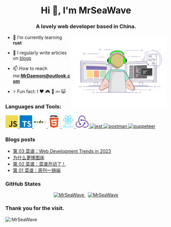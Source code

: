 <!--
**MrSeaWave/MrSeaWave** is a ✨ _special_ ✨ repository because its `README.md` (this file) appears on your GitHub profile.

Here are some ideas to get you started:

- 🔭 I’m currently working on ...
- 🌱 I’m currently learning ...
- 👯 I’m looking to collaborate on ...
- 🤔 I’m looking for help with ...
- 💬 Ask me about ...
- 📫 How to reach me: ...
- 😄 Pronouns: ...
- ⚡ Fun fact: ...
-->
<h1 align="center">Hi 👋, I'm MrSeaWave</h1>
<h3 align="center">A lovely web developer based in China.</h3>

<img align="right" alt="GIF" src="work.gif" width="300"/>

- 🌱 I’m currently learning **rust**

- 📝 I regularly write articles on [blogs](https://mrseawave.github.io/blogs/)

- 📫 How to reach me:**MrDaemon@outlook.com**

- ⚡ Fun fact: I :heart: :video_game: :movie_camera: :zzz: :smiley_cat:

<!-- 📊 This week I spent my time on -->

<h3 align="left">Languages and Tools:</h3>
    <p align="left">
      <a
        href="https://developer.mozilla.org/en-US/docs/Web/JavaScript"
        target="_blank"
        rel="noreferrer"
      >
        <img
          src="https://raw.githubusercontent.com/devicons/devicon/master/icons/javascript/javascript-original.svg"
          alt="javascript"
          width="40"
          height="40"
        />
      </a>
      <a
        href="https://www.typescriptlang.org/"
        target="_blank"
        rel="noreferrer"
      >
        <img
          src="https://raw.githubusercontent.com/devicons/devicon/master/icons/typescript/typescript-original.svg"
          alt="typescript"
          width="40"
          height="40"
        />
      </a>
      <a href="https://nodejs.org" target="_blank" rel="noreferrer">
        <img
          src="https://raw.githubusercontent.com/devicons/devicon/master/icons/nodejs/nodejs-original-wordmark.svg"
          alt="nodejs"
          width="40"
          height="40"
        />
      </a>
      <a href="https://www.w3.org/html/" target="_blank" rel="noreferrer">
        <img
          src="https://raw.githubusercontent.com/devicons/devicon/master/icons/html5/html5-original-wordmark.svg"
          alt="html5"
          width="40"
          height="40"
        />
      </a>
      <a href="https://reactjs.org/" target="_blank" rel="noreferrer">
        <img
          src="https://raw.githubusercontent.com/devicons/devicon/master/icons/react/react-original-wordmark.svg"
          alt="react"
          width="40"
          height="40"
        />
      </a>
      <a href="https://redux.js.org" target="_blank" rel="noreferrer">
        <img
          src="https://raw.githubusercontent.com/devicons/devicon/master/icons/redux/redux-original.svg"
          alt="redux"
          width="40"
          height="40"
        />
      </a>
      <a href="https://jestjs.io" target="_blank" rel="noreferrer">
        <img
          src="https://www.vectorlogo.zone/logos/jestjsio/jestjsio-icon.svg"
          alt="jest"
          width="40"
          height="40"
        />
      </a>
      <a href="https://postman.com" target="_blank" rel="noreferrer">
        <img
          src="https://www.vectorlogo.zone/logos/getpostman/getpostman-icon.svg"
          alt="postman"
          width="40"
          height="40"
        />
      </a>
      <a
        href="https://github.com/puppeteer/puppeteer"
        target="_blank"
        rel="noreferrer"
      >
        <img
          src="https://www.vectorlogo.zone/logos/pptrdev/pptrdev-official.svg"
          alt="puppeteer"
          width="40"
          height="40"
        />
      </a>
</p>

### Blogs posts

<!-- BLOG-POST-LIST:START -->
- [第 03 菜谱：Web Development Trends in 2023](https://mrseawave.github.io/blogs/articles/2023/01/29/weekly-03/)
- [为什么更换图床](https://mrseawave.github.io/blogs/articles/2023/01/18/why-change-image-hosting/)
- [第 02 菜谱：菜谱开动了！](https://mrseawave.github.io/blogs/articles/2023/01/16/weekly-02/)
- [第 01 菜谱：周刊一锅端](https://mrseawave.github.io/blogs/articles/2023/01/16/weekly-01/)
<!-- BLOG-POST-LIST:END -->

### GitHub States

<div align="center">
      <a href="https://github.com/MrSeaWave" target="_blank">
        <img
          src="https://github-readme-stats.vercel.app/api?username=MrSeaWave&show_icons=true&locale=en"
          alt="MrSeaWave"
          width="45%"
        />
      </a>
      &nbsp;
      <a href="https://github.com/MrSeaWave" target="_blank">
        <img
          src="https://github-readme-stats.vercel.app/api/top-langs?username=MrSeaWave&show_icons=true&locale=en&layout=compact"
          alt="MrSeaWave"
          width="45%"
        />
      </a>
</div>

<!-- [![MrSeaWave's github activity graph](https://activity-graph.herokuapp.com/graph?username=MrSeaWave&theme=react-dark)](https://github.com/MrSeaWave/MrSeaWave) -->

### Thank you for the visit.

<!-- 服务地址：https://replit.com/@SeaFlow/Moe-counter#Readme.md -->
<!-- 也可以替换为自己的地址： https://moe-counter.seaflow.repl.co/get/@:MrSeaWave -->

![:MrSeaWave](https://count.getloli.com/get/@:MrSeaWave)

